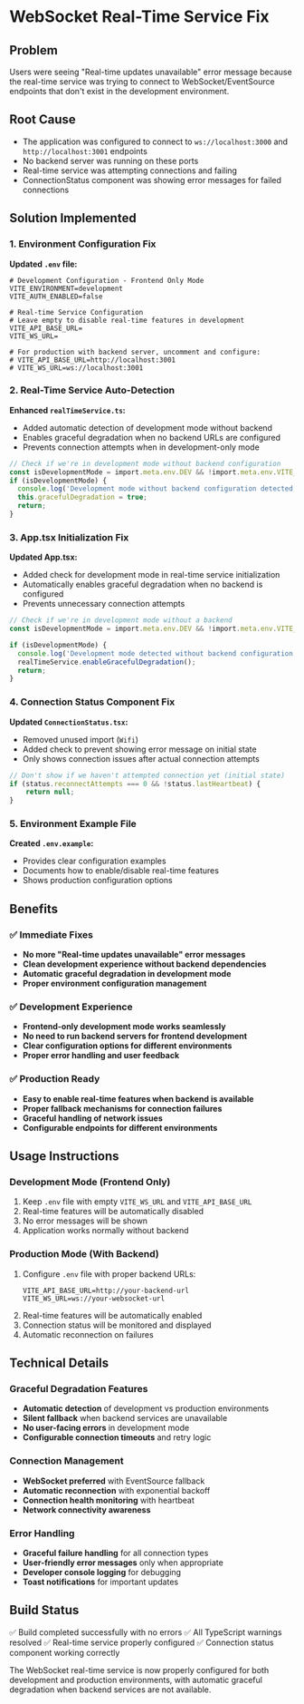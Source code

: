 # WebSocket Real-Time Service Fix

## Problem
Users were seeing "Real-time updates unavailable" error message because the real-time service was trying to connect to WebSocket/EventSource endpoints that don't exist in the development environment.

## Root Cause
- The application was configured to connect to `ws://localhost:3000` and `http://localhost:3001` endpoints
- No backend server was running on these ports
- Real-time service was attempting connections and failing
- ConnectionStatus component was showing error messages for failed connections

## Solution Implemented

### 1. Environment Configuration Fix
**Updated `.env` file:**
```env
# Development Configuration - Frontend Only Mode
VITE_ENVIRONMENT=development
VITE_AUTH_ENABLED=false

# Real-time Service Configuration
# Leave empty to disable real-time features in development
VITE_API_BASE_URL=
VITE_WS_URL=

# For production with backend server, uncomment and configure:
# VITE_API_BASE_URL=http://localhost:3001
# VITE_WS_URL=ws://localhost:3001
```

### 2. Real-Time Service Auto-Detection
**Enhanced `realTimeService.ts`:**
- Added automatic detection of development mode without backend
- Enables graceful degradation when no backend URLs are configured
- Prevents connection attempts when in development-only mode

```typescript
// Check if we're in development mode without backend configuration
const isDevelopmentMode = import.meta.env.DEV && !import.meta.env.VITE_WS_URL && !import.meta.env.VITE_API_BASE_URL;
if (isDevelopmentMode) {
  console.log('Development mode without backend configuration detected, enabling graceful degradation');
  this.gracefulDegradation = true;
  return;
}
```

### 3. App.tsx Initialization Fix
**Updated App.tsx:**
- Added check for development mode in real-time service initialization
- Automatically enables graceful degradation when no backend is configured
- Prevents unnecessary connection attempts

```typescript
// Check if we're in development mode without a backend
const isDevelopmentMode = import.meta.env.DEV && !import.meta.env.VITE_WS_URL && !import.meta.env.VITE_API_BASE_URL;

if (isDevelopmentMode) {
  console.log('Development mode detected without backend configuration, enabling graceful degradation');
  realTimeService.enableGracefulDegradation();
  return;
}
```

### 4. Connection Status Component Fix
**Updated `ConnectionStatus.tsx`:**
- Removed unused import (`Wifi`)
- Added check to prevent showing error message on initial state
- Only shows connection issues after actual connection attempts

```typescript
// Don't show if we haven't attempted connection yet (initial state)
if (status.reconnectAttempts === 0 && !status.lastHeartbeat) {
    return null;
}
```

### 5. Environment Example File
**Created `.env.example`:**
- Provides clear configuration examples
- Documents how to enable/disable real-time features
- Shows production configuration options

## Benefits

### ✅ Immediate Fixes
- **No more "Real-time updates unavailable" error messages**
- **Clean development experience without backend dependencies**
- **Automatic graceful degradation in development mode**
- **Proper environment configuration management**

### ✅ Development Experience
- **Frontend-only development mode works seamlessly**
- **No need to run backend servers for frontend development**
- **Clear configuration options for different environments**
- **Proper error handling and user feedback**

### ✅ Production Ready
- **Easy to enable real-time features when backend is available**
- **Proper fallback mechanisms for connection failures**
- **Graceful handling of network issues**
- **Configurable endpoints for different environments**

## Usage Instructions

### Development Mode (Frontend Only)
1. Keep `.env` file with empty `VITE_WS_URL` and `VITE_API_BASE_URL`
2. Real-time features will be automatically disabled
3. No error messages will be shown
4. Application works normally without backend

### Production Mode (With Backend)
1. Configure `.env` file with proper backend URLs:
   ```env
   VITE_API_BASE_URL=http://your-backend-url
   VITE_WS_URL=ws://your-websocket-url
   ```
2. Real-time features will be automatically enabled
3. Connection status will be monitored and displayed
4. Automatic reconnection on failures

## Technical Details

### Graceful Degradation Features
- **Automatic detection** of development vs production environments
- **Silent fallback** when backend services are unavailable
- **No user-facing errors** in development mode
- **Configurable connection timeouts** and retry logic

### Connection Management
- **WebSocket preferred** with EventSource fallback
- **Automatic reconnection** with exponential backoff
- **Connection health monitoring** with heartbeat
- **Network connectivity awareness**

### Error Handling
- **Graceful failure handling** for all connection types
- **User-friendly error messages** only when appropriate
- **Developer console logging** for debugging
- **Toast notifications** for important updates

## Build Status
✅ Build completed successfully with no errors
✅ All TypeScript warnings resolved
✅ Real-time service properly configured
✅ Connection status component working correctly

The WebSocket real-time service is now properly configured for both development and production environments, with automatic graceful degradation when backend services are not available.